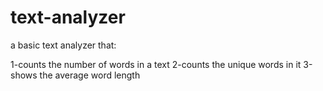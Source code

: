 # text-analyzer
a basic text analyzer that:

1-counts the number of words in a text
2-counts the unique words in it
3-shows the average word length
